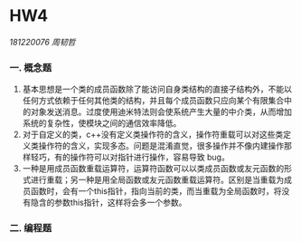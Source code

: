 # HW4

*181220076 周韧哲*

### 一. 概念题

1. 基本思想是一个类的成员函数除了能访问自身类结构的直接子结构外，不能以任何方式依赖于任何其他类的结构，并且每个成员函数只应向某个有限集合中的对象发送消息。过度使用迪米特法则会使系统产生大量的中介类，从而增加系统的复杂性，使模块之间的通信效率降低。
2. 对于自定义的类，c++没有定义类操作符的含义，操作符重载可以对这些类定义类操作符的含义，实现多态。问题是混淆直觉，很多操作并不像内建操作那样轻巧，有的操作符可以对指针进行操作，容易导致 bug。
3. 一种是用成员函数重载运算符，运算符函数可以以类成员函数或友元函数的形式进行重载；另一种是用全局函数或友元函数重载运算符。区别是当重载为成员函数时，会有一个this指针，指向当前的类，而当重载为全局函数时，将没有隐含的参数this指针，这样将会多一个参数。

### 二. 编程题

